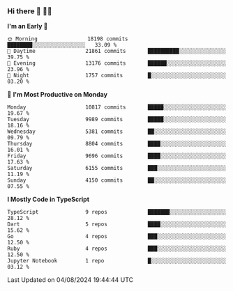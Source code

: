 ### Hi there 👋 🧑‍💻



<!--START_SECTION:waka-->
**I'm an Early 🐤** 

```text
🌞 Morning                18198 commits       ████████░░░░░░░░░░░░░░░░░   33.09 % 
🌆 Daytime                21861 commits       ██████████░░░░░░░░░░░░░░░   39.75 % 
🌃 Evening                13176 commits       ██████░░░░░░░░░░░░░░░░░░░   23.96 % 
🌙 Night                  1757 commits        █░░░░░░░░░░░░░░░░░░░░░░░░   03.20 % 
```
📅 **I'm Most Productive on Monday** 

```text
Monday                   10817 commits       █████░░░░░░░░░░░░░░░░░░░░   19.67 % 
Tuesday                  9989 commits        █████░░░░░░░░░░░░░░░░░░░░   18.16 % 
Wednesday                5381 commits        ██░░░░░░░░░░░░░░░░░░░░░░░   09.79 % 
Thursday                 8804 commits        ████░░░░░░░░░░░░░░░░░░░░░   16.01 % 
Friday                   9696 commits        ████░░░░░░░░░░░░░░░░░░░░░   17.63 % 
Saturday                 6155 commits        ███░░░░░░░░░░░░░░░░░░░░░░   11.19 % 
Sunday                   4150 commits        ██░░░░░░░░░░░░░░░░░░░░░░░   07.55 % 
```


**I Mostly Code in TypeScript** 

```text
TypeScript               9 repos             ███████░░░░░░░░░░░░░░░░░░   28.12 % 
Dart                     5 repos             ████░░░░░░░░░░░░░░░░░░░░░   15.62 % 
Go                       4 repos             ███░░░░░░░░░░░░░░░░░░░░░░   12.50 % 
Ruby                     4 repos             ███░░░░░░░░░░░░░░░░░░░░░░   12.50 % 
Jupyter Notebook         1 repo              █░░░░░░░░░░░░░░░░░░░░░░░░   03.12 % 
```




 Last Updated on 04/08/2024 19:44:44 UTC
<!--END_SECTION:waka-->


